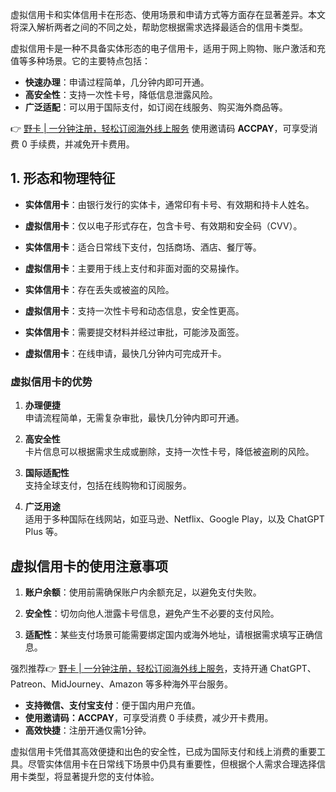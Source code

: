 虚拟信用卡和实体信用卡在形态、使用场景和申请方式等方面存在显著差异。本文将深入解析两者之间的不同之处，帮助您根据需求选择最适合的信用卡类型。

虚拟信用卡是一种不具备实体形态的电子信用卡，适用于网上购物、账户激活和充值等多种场景。它的主要特点包括：

- **快速办理**：申请过程简单，几分钟内即可开通。
- **高安全性**：支持一次性卡号，降低信息泄露风险。
- **广泛适配**：可以用于国际支付，如订阅在线服务、购买海外商品等。

👉 [野卡 | 一分钟注册，轻松订阅海外线上服务](https://bit.ly/bewildcard)  使用邀请码 **ACCPAY**，可享受消费 0 手续费，并减免开卡费用。

## 1. 形态和物理特征

- **实体信用卡**：由银行发行的实体卡，通常印有卡号、有效期和持卡人姓名。
- **虚拟信用卡**：仅以电子形式存在，包含卡号、有效期和安全码（CVV）。

- **实体信用卡**：适合日常线下支付，包括商场、酒店、餐厅等。
- **虚拟信用卡**：主要用于线上支付和非面对面的交易操作。

- **实体信用卡**：存在丢失或被盗的风险。
- **虚拟信用卡**：支持一次性卡号和动态信息，安全性更高。

- **实体信用卡**：需要提交材料并经过审批，可能涉及面签。
- **虚拟信用卡**：在线申请，最快几分钟内可完成开卡。

### 虚拟信用卡的优势

1. **办理便捷**  
   申请流程简单，无需复杂审批，最快几分钟内即可开通。
   
2. **高安全性**  
   卡片信息可以根据需求生成或删除，支持一次性卡号，降低被盗刷的风险。

3. **国际适配性**  
   支持全球支付，包括在线购物和订阅服务。

4. **广泛用途**  
   适用于多种国际在线网站，如亚马逊、Netflix、Google Play，以及 ChatGPT Plus 等。

## 虚拟信用卡的使用注意事项

1. **账户余额**：使用前需确保账户内余额充足，以避免支付失败。
   
2. **安全性**：切勿向他人泄露卡号信息，避免产生不必要的支付风险。
   
3. **适配性**：某些支付场景可能需要绑定国内或海外地址，请根据需求填写正确信息。

强烈推荐👉 [野卡 | 一分钟注册，轻松订阅海外线上服务](https://bit.ly/bewildcard)，支持开通 ChatGPT、Patreon、MidJourney、Amazon 等多种海外平台服务。

- **支持微信、支付宝支付**：便于国内用户充值。
- **使用邀请码：ACCPAY**，可享受消费 0 手续费，减少开卡费用。
- **高效快捷**：注册开通仅需1分钟。

虚拟信用卡凭借其高效便捷和出色的安全性，已成为国际支付和线上消费的重要工具。尽管实体信用卡在日常线下场景中仍具有重要性，但根据个人需求合理选择信用卡类型，将显著提升您的支付体验。